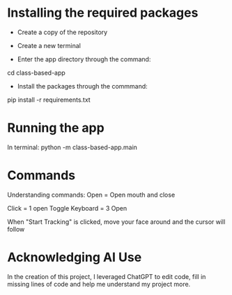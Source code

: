 # Installing the required packages

- Create a copy of the repository
- Create a new terminal

- Enter the app directory through the command:

cd class-based-app

- Install the packages through the commmand:

pip install -r requirements.txt

# Running the app 

In terminal: python -m class-based-app.main 

# Commands 
Understanding commands:
Open = Open mouth and close

Click = 1 open
Toggle Keyboard = 3 Open

When "Start Tracking" is clicked, move your face around and the cursor will follow

# Acknowledging AI Use 
In the creation of this project, I leveraged ChatGPT to edit code, fill in missing lines of code and help me understand my project more. 